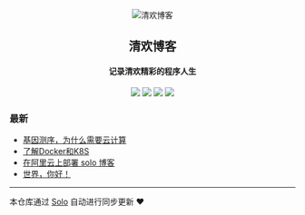 <p align="center"><img alt="清欢博客" src="https://static.b3log.org/images/brand/solo-32.png"></p><h2 align="center">
清欢博客
</h2>

<h4 align="center">记录清欢精彩的程序人生</h4>
<p align="center"><a title="清欢博客" target="_blank" href="https://github.com/ctrai88/solo-blog"><img src="https://img.shields.io/github/last-commit/ctrai88/solo-blog.svg?style=flat-square"></a>
<a title="GitHub repo size in bytes" target="_blank" href="https://github/ctrai88/solo-blog"><img src="https://img.shields.io/github/repo-size/ctrai88/solo-blog.svg?style=flat-square"></a>
<a title="Solo Version" target="_blank" href="https://github.com/b3log/solo/releases"><img src="https://img.shields.io/badge/solo-3.6.0-f1e05a.svg?style=flat-square"></a>
<a title="Hits" target="_blank" href="https://github.com/b3log/hits"><img src="https://hits.b3log.org/ctrai88/solo-blog.svg"></a></p>

### 最新

* [基因测序，为什么需要云计算](http://hassis.club/articles/2019/04/24/1556117723585.html)
* [了解Docker和K8S](http://hassis.club/articles/2019/04/24/1556117484359.html)
* [在阿里云上部署 solo 博客](http://hassis.club/articles/2019/04/24/1556042049609.html)
* [世界，你好！](http://hassis.club/hello-solo)



---

本仓库通过 [Solo](https://github.com/b3log/solo) 自动进行同步更新 ❤️ 